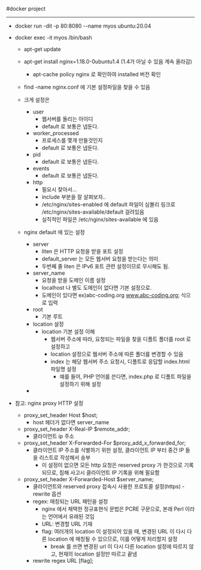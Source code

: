#docker project

---
- docker run -dit -p 80:8080 --name myos ubuntu:20.04
- docker exec -it myos /bin/bash 
  - apt-get update
  - apt-get install nginx=1.18.0-0ubuntu1.4 (1.4가 아닐 수 있음 계속 올라감)
    - apt-cache policy nginx 로 확인하여 installed 버전 확인
  - find -name nginx.conf 에 기본 설정파일을 찾을 수 있음
  - 크게 설정은
    - user
      - 웹서버를 돌리는 아이디
      - default 로 보통은 냅둔다.
    - worker_processed
      - 프로세스를 몇개 만들것인지
      - default 로 보통은 냅둔다.
    - pid
      - default 로 보통은 냅둔다.
    - events
      - default 로 보통은 냅둔다.
    - http
      - 필요시 찾아서...
      - include 부분을 잘 살펴보자..
      - /etc/nginx/sites-enabled 에 default 파일이 심볼리 링크로 /etc/nginx/sites-available/default 걸려있음
      - 실직적인 파일은 /etc/nginx/sites-available 에 있음

  - nginx default 에 있는 설정
    - server
      - liten 은 HTTP 요청을 받을 포트 설정
      - default_server 는 모든 웹서버 요청을 받는다는 의미
      - 두번째 줄 liten 은 IPv6 포트 관련 설정이므로 무시해도 됨.
    - server_name
      - 요청을 받을 도메인 이름 설정
      - localhost 나 별도 도메인이 없다면 기본 설정으로.
      - 도메인이 있다면 ex)abc-coding.org www.abc-coding.org; 식으로 입력
    - root
      - 기본 루트 
    - location 설정
      - location 기본 설정 이해
        - 웹서버 주소에 따라, 요청되는 파일을 찾을 디폴트 폴더를 root 로 설정하고
        - location 설정으로 웹서버 주소에 따른 폴더를 변경할 수 있음
        - index 는 해당 웹서버 주소 요청시, 디폴트로 응답할 index.html 파일명 설정
          - 예를 들어, PHP 언어를 쓴다면, index.php 로 디폴트 파일을 설정하기 위해 설정
    - 

- 참고: nginx proxy HTTP 설정
  - proxy_set_header   Host $host;
    - host 헤더가 없다면 server_name
  - proxy_set_header   X-Real-IP $remote_addr;
    - 클라이언트 ip 주소
  - proxy_set_header   X-Forwarded-For $proxy_add_x_forwarded_for;
    - 클라이언트 IP 주소를 식별하기 위한 설정, 클라이언트 IP 부터 중간 IP 들을 리스트로 작성해서 송부
      - 이 설정이 없으면 모든 http 요청은 reserved proxy 가 한것으로 기록되므로, 침해 사고시 클라이언트 IP 기록을 위해 필요함
  - proxy_set_header   X-Forwarded-Host $server_name;
    - 클라이언트와 reserved proxy 접속시 사용한 프로토콜 설정(https)
  -rewrite 옵션
    - regex: 매칭되는 URL 패턴을 설정
      - nginx 에서 채택한 정규표현식 문법은 PCRE 구문으로, 본래 Perl 이라는 언어에서 유래된 것임
      - URL: 변경할 URL 기재
      - flag: 여러개의 location 이 설정되어 있을 때, 변경된 URL 이 다시 다른 location 에 매칭될 수 있으므로, 이를 어떻게 처리할지 설정
        - break 를 쓰면 변경된 url 이 다시 다른 location 설정에 따르지 않고, 현재의 location 설정만 따르고 끝냄
    - rewrite regex URL [flag];








